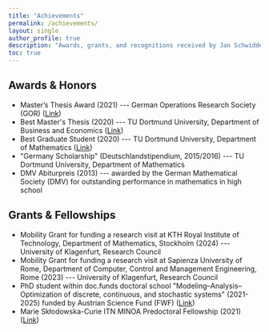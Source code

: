 ```yaml
---
title: "Achievements"
permalink: /achievements/
layout: single
author_profile: true
description: "Awards, grants, and recognitions received by Jan Schwiddessen."
toc: true
---
```


## Awards & Honors

- Master’s Thesis Award (2021) --- German Operations Research Society (GOR) ([Link](https://www.gor-ev.de/verleihung-der-diplom-und-masterarbeitspreise-2021))
- Best Master's Thesis (2020) --- TU Dortmund University, Department of Business and Economics ([Link](https://wiwi.tu-dortmund.de/en/newsdetail/award-for-departments-best-theses-11403/))
- Best Graduate Student (2020) --- TU Dortmund University, Department of Mathematics ([Link](https://hochschulmarketing.tu-dortmund.de/events/akademische-jahresfeier/jahrgangsbestenpreis-jan-schwiddessen/))
- "Germany Scholarship" (Deutschlandstipendium, 2015/2016) --- TU Dortmund University, Department of Mathematics
- DMV Abiturpreis (2013) --- awarded by the German Mathematical Society (DMV) for outstanding performance in mathematics in high school

## Grants & Fellowships

- Mobility Grant for funding a research visit at KTH Royal Institute of Technology, Department of Mathematics, Stockholm (2024) --- University of Klagenfurt, Research Council
- Mobility Grant for funding a research visit at Sapienza University of Rome, Department of Computer, Control and Management Engineering, Rome (2023) --- University of Klagenfurt, Research Council
- PhD student within doc.funds doctoral school "Modeling–Analysis–Optimization of discrete, continuous, and stochastic systems" (2021-2025) funded by Austrian Science Fund (FWF) ([Link](https://www.aau.at/tewi/doktoratsprogramme/doktoratsprogramm-mao/doctoral-students/))
- Marie Skłodowska-Curie ITN MINOA Predoctoral Fellowship (2021) ([Link](https://minoa-itn.fau.de/))

